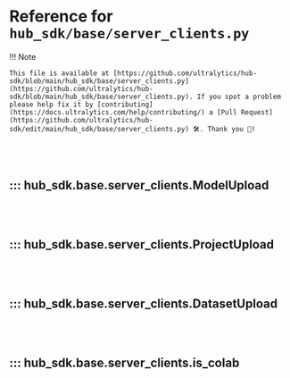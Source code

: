 # Reference for `hub_sdk/base/server_clients.py`

!!! Note

    This file is available at [https://github.com/ultralytics/hub-sdk/blob/main/hub_sdk/base/server_clients.py](https://github.com/ultralytics/hub-sdk/blob/main/hub_sdk/base/server_clients.py). If you spot a problem please help fix it by [contributing](https://docs.ultralytics.com/help/contributing/) a [Pull Request](https://github.com/ultralytics/hub-sdk/edit/main/hub_sdk/base/server_clients.py) 🛠️. Thank you 🙏!

<br><br>

## ::: hub_sdk.base.server_clients.ModelUpload

<br><br>

## ::: hub_sdk.base.server_clients.ProjectUpload

<br><br>

## ::: hub_sdk.base.server_clients.DatasetUpload

<br><br>

## ::: hub_sdk.base.server_clients.is_colab

<br><br>
